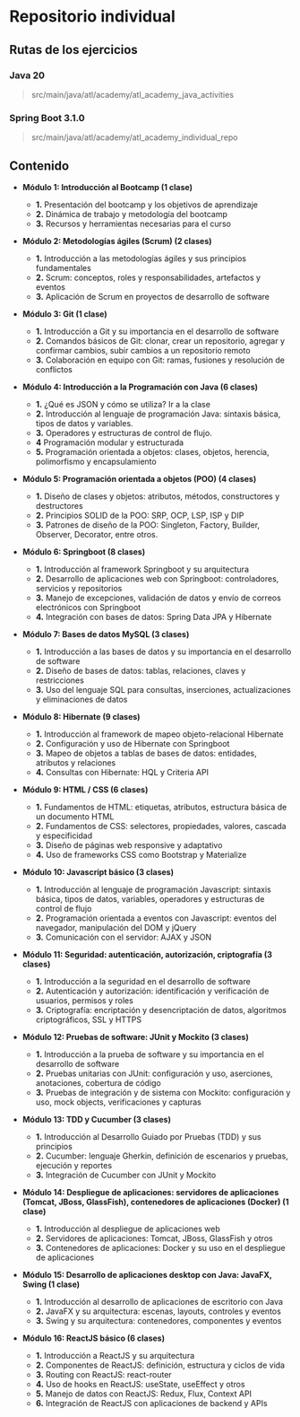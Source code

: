 # Repositorio individual

## Rutas de los ejercicios

### Java 20

> src/main/java/atl/academy/atl_academy_java_activities

### Spring Boot 3.1.0

> src/main/java/atl/academy/atl_academy_individual_repo

## Contenido

- **Módulo 1: Introducción al Bootcamp (1 clase)**
    - **1.** Presentación del bootcamp y los objetivos de aprendizaje
    - **2.** Dinámica de trabajo y metodología del bootcamp
    - **3.** Recursos y herramientas necesarias para el curso

- **Módulo 2: Metodologías ágiles (Scrum) (2 clases)**
    - **1.** Introducción a las metodologías ágiles y sus principios fundamentales
    - **2.** Scrum: conceptos, roles y responsabilidades, artefactos y eventos
    - **3.** Aplicación de Scrum en proyectos de desarrollo de software

- **Módulo 3: Git (1 clase)**
    - **1.** Introducción a Git y su importancia en el desarrollo de software
    - **2.** Comandos básicos de Git: clonar, crear un repositorio, agregar y confirmar cambios, subir cambios a un repositorio remoto
    - **3.** Colaboración en equipo con Git: ramas, fusiones y resolución de conflictos

- **Módulo 4: Introducción a la Programación con Java (6 clases)**
    - **1.** ¿Qué es JSON y cómo se utiliza? Ir a la clase
    - **2.** Introducción al lenguaje de programación Java: sintaxis básica, tipos de datos y variables.
    - **3.** Operadores y estructuras de control de flujo.
    - **4** Programación modular y estructurada
    - **5.** Programación orientada a objetos: clases, objetos, herencia, polimorfismo y encapsulamiento

- **Módulo 5: Programación orientada a objetos (POO) (4 clases)**
    - **1.** Diseño de clases y objetos: atributos, métodos, constructores y destructores
    - **2.** Principios SOLID de la POO: SRP, OCP, LSP, ISP y DIP
    - **3.** Patrones de diseño de la POO: Singleton, Factory, Builder, Observer, Decorator, entre otros.

- **Módulo 6: Springboot (8 clases)**
    - **1.** Introducción al framework Springboot y su arquitectura
    - **2.** Desarrollo de aplicaciones web con Springboot: controladores, servicios y repositorios
    - **3.** Manejo de excepciones, validación de datos y envío de correos electrónicos con Springboot
    - **4.** Integración con bases de datos: Spring Data JPA y Hibernate

- **Módulo 7: Bases de datos MySQL (3 clases)**
    - **1.** Introducción a las bases de datos y su importancia en el desarrollo de software
    - **2.** Diseño de bases de datos: tablas, relaciones, claves y restricciones
    - **3.** Uso del lenguaje SQL para consultas, inserciones, actualizaciones y eliminaciones de datos

- **Módulo 8: Hibernate (9 clases)**
    - **1.** Introducción al framework de mapeo objeto-relacional Hibernate
    - **2.** Configuración y uso de Hibernate con Springboot
    - **3.** Mapeo de objetos a tablas de bases de datos: entidades, atributos y relaciones
    - **4.** Consultas con Hibernate: HQL y Criteria API

- **Módulo 9: HTML / CSS (6 clases)**
    - **1.** Fundamentos de HTML: etiquetas, atributos, estructura básica de un documento HTML
    - **2.** Fundamentos de CSS: selectores, propiedades, valores, cascada y especificidad
    - **3.** Diseño de páginas web responsive y adaptativo
    - **4.** Uso de frameworks CSS como Bootstrap y Materialize

- **Módulo 10: Javascript básico (3 clases)**
    - **1.** Introducción al lenguaje de programación Javascript: sintaxis básica, tipos de datos, variables, operadores y estructuras de control de flujo
    - **2.** Programación orientada a eventos con Javascript: eventos del navegador, manipulación del DOM y jQuery
    - **3.** Comunicación con el servidor: AJAX y JSON

- **Módulo 11: Seguridad: autenticación, autorización, criptografía (3 clases)**
    - **1.** Introducción a la seguridad en el desarrollo de software
    - **2.** Autenticación y autorización: identificación y verificación de usuarios, permisos y roles
    - **3.** Criptografía: encriptación y desencriptación de datos, algoritmos criptográficos, SSL y HTTPS

- **Módulo 12: Pruebas de software: JUnit y Mockito (3 clases)**
    - **1.** Introducción a la prueba de software y su importancia en el desarrollo de software
    - **2.** Pruebas unitarias con JUnit: configuración y uso, aserciones, anotaciones, cobertura de código
    - **3.** Pruebas de integración y de sistema con Mockito: configuración y uso, mock objects, verificaciones y capturas

- **Módulo 13: TDD y Cucumber (3 clases)**
    - **1.** Introducción al Desarrollo Guiado por Pruebas (TDD) y sus principios
    - **2.** Cucumber: lenguaje Gherkin, definición de escenarios y pruebas, ejecución y reportes
    - **3.** Integración de Cucumber con JUnit y Mockito

- **Módulo 14: Despliegue de aplicaciones: servidores de aplicaciones (Tomcat, JBoss, GlassFish), contenedores de aplicaciones (Docker) (1 clase)**
    - **1.** Introducción al despliegue de aplicaciones web
    - **2.** Servidores de aplicaciones: Tomcat, JBoss, GlassFish y otros
    - **3.** Contenedores de aplicaciones: Docker y su uso en el despliegue de aplicaciones

- **Módulo 15: Desarrollo de aplicaciones desktop con Java: JavaFX, Swing (1 clase)**
    - **1.** Introducción al desarrollo de aplicaciones de escritorio con Java
    - **2.** JavaFX y su arquitectura: escenas, layouts, controles y eventos
    - **3.** Swing y su arquitectura: contenedores, componentes y eventos

- **Módulo 16: ReactJS básico (6 clases)**
    - **1.** Introducción a ReactJS y su arquitectura
    - **2.** Componentes de ReactJS: definición, estructura y ciclos de vida
    - **3.** Routing con ReactJS: react-router
    - **4.** Uso de hooks en ReactJS: useState, useEffect y otros
    - **5.** Manejo de datos con ReactJS: Redux, Flux, Context API
    - **6.** Integración de ReactJS con aplicaciones de backend y APIs
